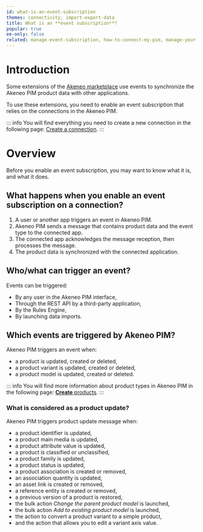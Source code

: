 ```yaml
---
id: what-is-an-event-subscription
themes: connectivity, import-export-data
title: What is an **event subscription**?
popular: true
ee-only: false
related: manage-event-subscription, how-to-connect-my-pim, manage-your-connections
---
```


# Introduction

Some extensions of the [Akeneo marketplace](https://marketplace.akeneo.com) use events to synchronize the Akeneo PIM product data with other applications. 

To use these extensions, you need to enable an event subscription that relies on the connections in the Akeneo PIM. 

::: info
You will find everything you need to create a new connection in the following page: [Create a connection](manage-your-connections.html#create-a-connection). 
:::

# Overview
Before you enable an event subscription, you may want to know what it is, and what it does. 

## What happens when you enable an event subscription on a connection?

1. A user or another app triggers an event in Akeneo PIM. 
2. Akeneo PIM sends a message that contains product data and the event type to the connected app. 
3. The connected app acknowledges the message reception, then processes the message.
4. The product data is synchronized with the connected application. 

## Who/what can trigger an event?

Events can be triggered:
- By any user in the Akeneo PIM interface, 
- Through the REST API by a third-party application,
- By the Rules Engine, 
- By launching data imports.

## Which events are triggered by Akeneo PIM?

Akeneo PIM triggers an event when:
- a product is updated, created or deleted,
- a product variant is updated, created or deleted,
- a product model is updated, created or deleted.


::: info
You will find more information about product types in Akeneo PIM in the following page: [**Create** products](create-a-product.html).
:::

### What is considered as a product update?

Akeneo PIM triggers product update message when: 
- a product identifier is updated,
- a product main media is updated,
- a product attribute value is updated,
- a product is classified or unclassified,
- a product family is updated,
- a product status is updated,
- a product association is created or removed,
- an association quantity is updated,
- an asset link is created or removed,
- a reference entity is created or removed,
- a previous version of a product is restored,
- the bulk action _Change the parent product model_ is launched,
- the bulk action _Add to existing product model_ is launched,
- the action to convert a product variant to a simple product, 
- and the action that allows you to edit a variant axis value.
